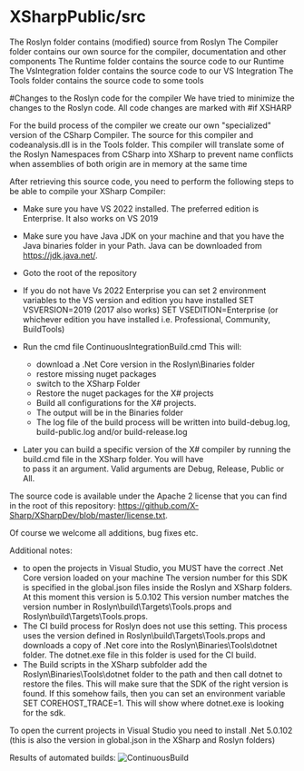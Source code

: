 # XSharpPublic/src

The Roslyn folder contains (modified) source from Roslyn
The Compiler folder contains our own source for the compiler, documentation  and other components
The Runtime folder contains the source code to our Runtime
The VsIntegration folder contains the source code to our VS Integration
The Tools folder contains the source code to some tools

#Changes to the Roslyn code for the compiler 
We have tried to minimize the changes to the Roslyn code. 
All code changes are marked with #if XSHARP

For the build process of the compiler we create our own "specialized" version of the CSharp Compiler. 
The source for this compiler and codeanalysis.dll is in the Tools folder.
This compiler will translate some of the Roslyn Namespaces from <something>CSharp into <Something>XSharp to
prevent name conflicts when assemblies of both origin are in memory at the same time

After retrieving this source code, you need to perform the following steps to be able to compile your XSharp Compiler:

- Make sure you have VS 2022 installed. The preferred edition is Enterprise. It also works on VS 2019
- Make sure you have Java JDK on your machine and that you have the Java binaries folder in your Path. Java can be downloaded from https://jdk.java.net/.
- Goto the root of the repository
- If you do not have Vs 2022 Enterprise you can set 2 environment variables to the VS version and edition you have installed
  SET VSVERSION=2019  (2017 also works)
  SET VSEDITION=Enterprise (or whichever edition you have installed i.e. Professional, Community, BuildTools)
- Run the cmd file ContinuousIntegrationBuild.cmd 
  This will:
  - download a .Net Core version in the Roslyn\Binaries folder
  - restore missing nuget packages
  - switch to the XSharp Folder
  - Restore the nuget packages for the X# projects
  - Build all configurations for the X# projects.
  - The output will be in the Binaries folder
  - The log file of the build process will be written into build-debug.log, build-public.log  and/or build-release.log 
  
- Later you can build a specific version of the X# compiler by running the build.cmd file in the XSharp folder. You will have  
  to pass it an argument. Valid arguments are Debug, Release, Public or All.  
  
The source code is available under the Apache 2 license that you can find in the root of this repository:
https://github.com/X-Sharp/XSharpDev/blob/master/license.txt.

Of course we welcome all additions, bug fixes etc.

Additional notes:
- to open the projects in Visual Studio, you MUST have the correct .Net Core version loaded on your machine 
  The version number for this SDK is specified in the global.json files inside the Roslyn and XSharp folders. 
  At this moment this version is 5.0.102
  This version number matches the version number in Roslyn\build\Targets\Tools.props and Roslyn\build\Targets\Tools.props.
- The CI build process for Roslyn does not use this setting. This process uses the version defined in Roslyn\build\Targets\Tools.props 
  and downloads a copy of .Net core into the Roslyn\Binaries\Tools\dotnet folder. The dotnet.exe file in this folder is used for the CI build.
- The Build scripts in the XSharp subfolder add the Roslyn\Binaries\Tools\dotnet folder to the path and then call dotnet to restore the files.
  This will make sure that the SDK of the right version is found.
  If this somehow fails, then you can set an environment variable SET COREHOST_TRACE=1. This will show where dotnet.exe is looking for the sdk.
    
To open the current projects in Visual Studio you need to install .Net 5.0.102 (this is also the version in global.json in the XSharp and Roslyn folders)


Results of automated builds:
![ContinuousBuild](https://github.com/X-Sharp/XSharpPublic/workflows/ContinuousBuild/badge.svg?branch=master)  

